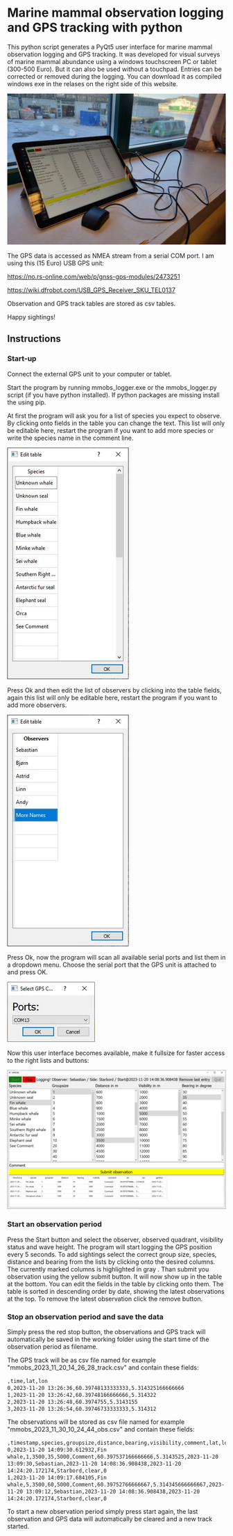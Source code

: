 # Marine mammal observation logging and GPS tracking with python

This python script generates a PyQt5 user interface for marine mammal observation logging and GPS tracking. It was developed for visual surveys of marine mammal abundance using a windows touchscreen PC or tablet (300-500 Euro). But it can also be used without a touchpad. Entries can be corrected or removed during the logging. You can download it as compiled windows exe in the relases on the right side of this website.  

![](setup.png)

The GPS data is accessed as NMEA stream from a serial COM port. I am using this (15 Euro) USB GPS unit:

https://no.rs-online.com/web/p/gnss-gps-modules/2473251

https://wiki.dfrobot.com/USB_GPS_Receiver_SKU_TEL0137

Observation and GPS track tables are stored as csv tables. 

Happy sightings!

## Instructions

### Start-up

Connect the external GPS unit to your computer or tablet.

Start the program by running mmobs_logger.exe or the mmobs_logger.py script (if you have python installed). If python packages are missing install the using pip. 

At first the program will ask you for a list of species you expect to observe. By clicking onto fields in the table you can change the text. This list will only be editable here, restart the program if you want to add more species or write the species name in the comment line. 

![](1.JPG)

Press Ok and then edit the list of observers by clicking into the table fields, again this list will only be editable here, restart the program if you want to add more observers. 

![](2.JPG)

Press Ok, now the program will scan all available serial ports and list them in a dropdown menu. Choose the serial port that the GPS unit is attached to and press OK.

![](3.JPG)

Now this user interface becomes available, make it fullsize for faster access to the right lists and buttons:

![](mmgui1.JPG)

### Start an observation period

Press the Start button and select the observer, observed quadrant, visibility status and wave height. The program will start logging the GPS position every 5 seconds. To add sightings select the correct group size, species, distance and bearing from the lists by clicking onto the desired columns. The currently marked columns is highlighted in gray . Than submit you observation using the yellow submit button. It will now show up in the table at the bottom. You can edit the fields in the table by clicking onto them. The table is sorted in descending order by date, showing the latest observations at the top. To remove the latest observation click the remove button. 

### Stop an observation period and save the data

Simply press the red stop button, the observations and GPS track will automatically be saved in the working folder using the start time of the observation period as filename. 

The GPS track will be as csv file named for example "mmobs_2023_11_20_14_26_28_track.csv" and contain these fields:

```
,time,lat,lon
0,2023-11-20 13:26:36,60.39748133333333,5.314325166666666
1,2023-11-20 13:26:42,60.39748166666666,5.314322
2,2023-11-20 13:26:48,60.3974755,5.3143155
3,2023-11-20 13:26:54,60.39746733333333,5.314312

```

The observations will be stored as csv file named for example "mmobs_2023_11_30_10_24_44_obs.csv" and contain these fields:

```
,timestamp,species,groupsize,distance,bearing,visibility,comment,lat,lon,gpstime,observer,observation_period_starttime,observation_period_stoptime,forward_quarter_side,vis_status,waveheight
0,2023-11-20 14:09:30.612932,Fin whale,1,3500,35,5000,Comment,60.397537166666666,5.3143525,2023-11-20 13:09:30,Sebastian,2023-11-20 14:08:36.908438,2023-11-20 14:24:20.172174,Starbord,clear,0
1,2023-11-20 14:09:17.684105,Fin whale,5,3500,60,5000,Comment,60.39752766666667,5.314345666666667,2023-11-20 13:09:12,Sebastian,2023-11-20 14:08:36.908438,2023-11-20 14:24:20.172174,Starbord,clear,0

```

To start a new observation period simply press start again, the last observation and GPS data will automatically be cleared and a new track started. 
